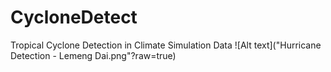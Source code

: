 # CycloneDetect
Tropical Cyclone Detection in Climate Simulation Data
![Alt text]("Hurricane Detection - Lemeng Dai.png"?raw=true)
